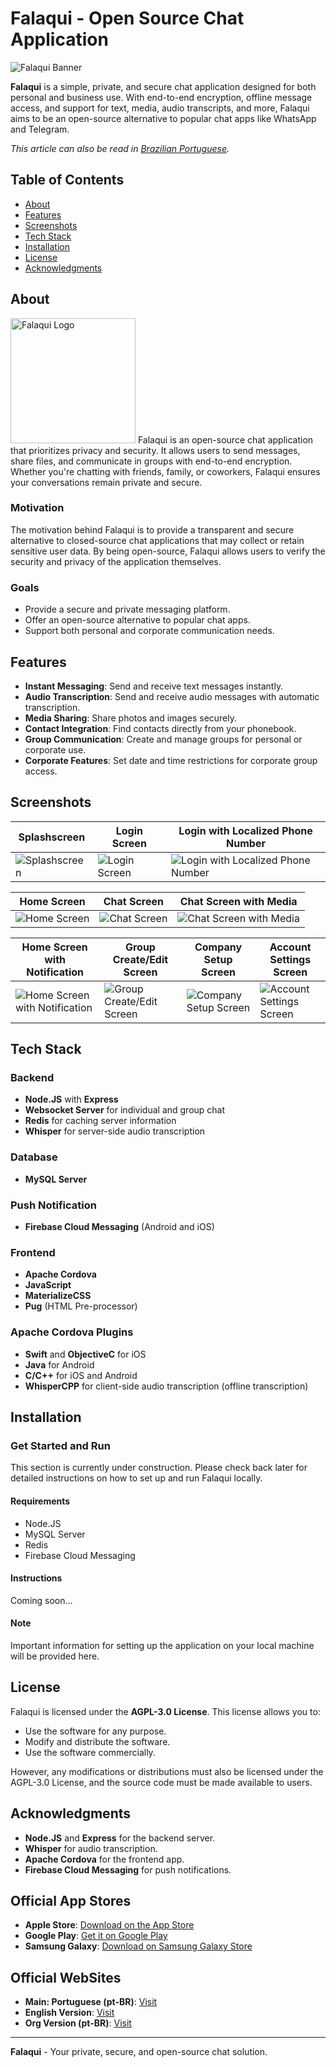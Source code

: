 # Falaqui - Open Source Chat Application

<img src="docs/img/falaqui-open-banner.png" alt="Falaqui Banner" />

**Falaqui** is a simple, private, and secure chat application designed for both personal and business use. With end-to-end encryption, offline message access, and support for text, media, audio transcripts, and more, Falaqui aims to be an open-source alternative to popular chat apps like WhatsApp and Telegram.

*This article can also be read in [Brazilian Portuguese](README-pt-BR.md).*

## Table of Contents
- [About](#about)
- [Features](#features)
- [Screenshots](#screenshots)
- [Tech Stack](#tech-stack)
- [Installation](#installation)
- [License](#license)
- [Acknowledgments](#acknowledgments)

## About

<img src="docs/img/falaqui-open-icon.png" alt="Falaqui Logo" width="200" />
Falaqui is an open-source chat application that prioritizes privacy and security. It allows users to send messages, share files, and communicate in groups with end-to-end encryption. Whether you're chatting with friends, family, or coworkers, Falaqui ensures your conversations remain private and secure.

### Motivation
The motivation behind Falaqui is to provide a transparent and secure alternative to closed-source chat applications that may collect or retain sensitive user data. By being open-source, Falaqui allows users to verify the security and privacy of the application themselves.

### Goals
- Provide a secure and private messaging platform.
- Offer an open-source alternative to popular chat apps.
- Support both personal and corporate communication needs.

## Features

- **Instant Messaging**: Send and receive text messages instantly.
- **Audio Transcription**: Send and receive audio messages with automatic transcription.
- **Media Sharing**: Share photos and images securely.
- **Contact Integration**: Find contacts directly from your phonebook.
- **Group Communication**: Create and manage groups for personal or corporate use.
- **Corporate Features**: Set date and time restrictions for corporate group access.

## Screenshots

| Splashscreen | Login Screen | Login with Localized Phone Number |
|--------------|--------------|-----------------------------------|
| ![Splashscreen](docs/img/falaqui-open-splash.png "Splashscreen") | ![Login Screen](docs/img/falaqui-open-login.png "Login Screen") | ![Login with Localized Phone Number](docs/img/falaqui-open-login-w-local-phone.png "Login with Localized Phone Number") |

| Home Screen | Chat Screen | Chat Screen with Media |
|-------------|-------------|------------------------|
| ![Home Screen](docs/img/falaqui-open-home.png "Home Screen") | ![Chat Screen](docs/img/falaqui-open-chat.png "Chat Screen") | ![Chat Screen with Media](docs/img/falaqui-open-chat-w-media.png "Chat Screen with Media") |

| Home Screen with Notification | Group Create/Edit Screen | Company Setup Screen | Account Settings Screen |
|-------------------------------|--------------------------|----------------------|-------------------------|
| ![Home Screen with Notification](docs/img/falaqui-open-home-w-notification.png "Home Screen with Notification") | ![Group Create/Edit Screen](docs/img/falaqui-open-group-create-edit.png "Group Create/Edit Screen") | ![Company Setup Screen](docs/img/falaqui-open-company.png "Company Setup Screen") | ![Account Settings Screen](docs/img/falaqui-open-account.png "Account Settings Screen") |

## Tech Stack

### Backend
- **Node.JS** with **Express**
- **Websocket Server** for individual and group chat
- **Redis** for caching server information
- **Whisper** for server-side audio transcription

### Database
- **MySQL Server**

### Push Notification
- **Firebase Cloud Messaging** (Android and iOS)

### Frontend
- **Apache Cordova**
- **JavaScript**
- **MaterializeCSS**
- **Pug** (HTML Pre-processor)

### Apache Cordova Plugins
- **Swift** and **ObjectiveC** for iOS
- **Java** for Android
- **C/C++** for iOS and Android
- **WhisperCPP** for client-side audio transcription (offline transcription)

## Installation

### Get Started and Run

This section is currently under construction. Please check back later for detailed instructions on how to set up and run Falaqui locally.

#### Requirements
- Node.JS
- MySQL Server
- Redis
- Firebase Cloud Messaging

#### Instructions
Coming soon...

#### Note
Important information for setting up the application on your local machine will be provided here.

## License

Falaqui is licensed under the **AGPL-3.0 License**. This license allows you to:
- Use the software for any purpose.
- Modify and distribute the software.
- Use the software commercially.

However, any modifications or distributions must also be licensed under the AGPL-3.0 License, and the source code must be made available to users.

## Acknowledgments

- **Node.JS** and **Express** for the backend server.
- **Whisper** for audio transcription.
- **Apache Cordova** for the frontend app.
- **Firebase Cloud Messaging** for push notifications.

## Official App Stores

- **Apple Store**: [Download on the App Store](https://apps.apple.com/us/app/falaqui/id6503642039)
- **Google Play**: [Get it on Google Play](https://play.google.com/store/apps/details?id=com.br.falaqui)
- **Samsung Galaxy**: [Download on Samsung Galaxy Store](https://galaxystore.samsung.com/detail/com.br.falaqui)

## Official WebSites

- **Main: Portuguese (pt-BR)**: [Visit](https://FalaQui.com.br)
- **English Version**: [Visit](https://FalaQui.com)
- **Org Version (pt-BR)**: [Visit](https://FalaQui.org)

---

**Falaqui** - Your private, secure, and open-source chat solution.
